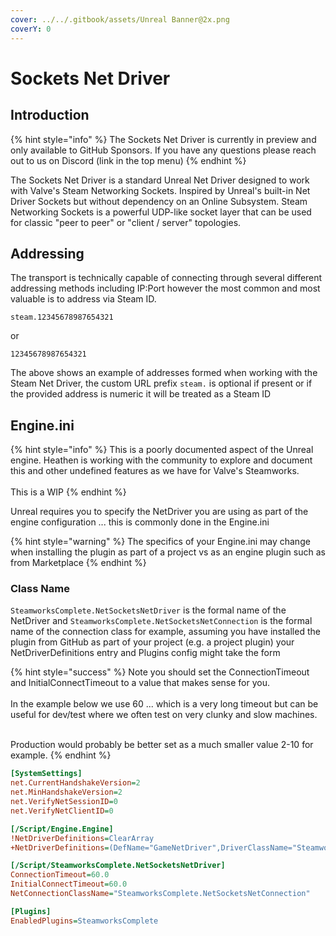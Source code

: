 ```yaml
---
cover: ../../.gitbook/assets/Unreal Banner@2x.png
coverY: 0
---
```


# Sockets Net Driver

## Introduction

{% hint style="info" %}
The Sockets Net Driver is currently in preview and only available to GitHub Sponsors. If you have any questions please reach out to us on Discord (link in the top menu)
{% endhint %}

The Sockets Net Driver is a standard Unreal Net Driver designed to work with Valve's Steam Networking Sockets. Inspired by Unreal's built-in Net Driver Sockets but without dependency on an Online Subsystem. Steam Networking Sockets is a powerful UDP-like socket layer that can be used for classic "peer to peer" or "client / server" topologies.&#x20;

## Addressing

The transport is technically capable of connecting through several different addressing methods including IP:Port however the most common and most valuable is to address via Steam ID.&#x20;

`steam.12345678987654321`

or

`12345678987654321`

The above shows an example of addresses formed when working with the Steam Net Driver, the custom URL prefix `steam.` is optional if present or if the provided address is numeric it will be treated as a Steam ID

## Engine.ini

{% hint style="info" %}
This is a poorly documented aspect of the Unreal engine. Heathen is working with the community to explore and document this and other undefined features as we have for Valve's Steamworks.\
\
This is a WIP
{% endhint %}

Unreal requires you to specify the NetDriver you are using as part of the engine configuration ... this is commonly done in the Engine.ini

{% hint style="warning" %}
The specifics of your Engine.ini may change when installing the plugin as part of a project vs as an engine plugin such as from Marketplace
{% endhint %}

### Class Name

`SteamworksComplete.NetSocketsNetDriver` is the formal name of the NetDriver and `SteamworksComplete.NetSocketsNetConnection` is the formal name of the connection class for example, assuming you have installed the plugin from GitHub as part of your project (e.g. a project plugin) your NetDriverDefinitions entry and Plugins config might take the form

{% hint style="success" %}
Note you should set the ConnectionTimeout and InitialConnectTimeout to a value that makes sense for you.\
\
In the example below we use 60 ... which is a very long timeout but can be useful for dev/test where we often test on very clunky and slow machines.

\
Production would probably be better set as a much smaller value 2-10 for example.
{% endhint %}

```ini
[SystemSettings]
net.CurrentHandshakeVersion=2
net.MinHandshakeVersion=2
net.VerifyNetSessionID=0
net.VerifyNetClientID=0

[/Script/Engine.Engine]
!NetDriverDefinitions=ClearArray
+NetDriverDefinitions=(DefName="GameNetDriver",DriverClassName="SteamworksComplete.NetSocketsNetDriver",DriverClassNameFallback="SteamworksComplete.NetSocketsNetDriver")

[/Script/SteamworksComplete.NetSocketsNetDriver]
ConnectionTimeout=60.0
InitialConnectTimeout=60.0
NetConnectionClassName="SteamworksComplete.NetSocketsNetConnection"

[Plugins]
EnabledPlugins=SteamworksComplete
```
